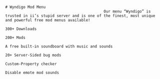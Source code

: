                                                                                                    # Wyndigo Mod Menu
                                                Our menu “Wyndigo” is trusted in ii’s stupid server and is one of the finest, most unique and powerful free mod menus available!
                                                                                                     300+ Downloads
                                                                                                       200+ Mods
                                                                                          A free built-in soundboard with music and sounds
                                                                                                20+ Server-Sided bug mods
                                                                                                  Custom-Property checker
                                                                                                  Disable emote mod sounds
                                                                                                  

                                                                                                  
